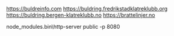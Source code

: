 https://buldreinfo.com
https://buldring.fredrikstadklatreklubb.org
https://buldring.bergen-klatreklubb.no
https://brattelinjer.no

node_modules\.bin\http-server public -p 8080
